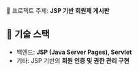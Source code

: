 🧩 프로젝트 주제: **JSP 기반 회원제 게시판**

## 🎯 기술 스택
 - 백엔드: **JSP (Java Server Pages), Servlet**
 - 기타: JSP 기반의 **회원 인증 및 권한 관리 구현**
